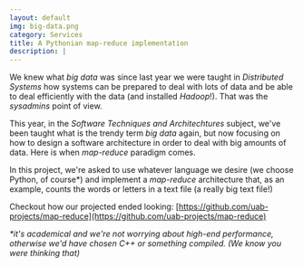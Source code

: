 ```yaml
---
layout: default
img: big-data.png
category: Services
title: A Pythonian map-reduce implementation
description: |
---
```

  We knew what _big data_ was since last year we were taught in _Distributed Systems_ how systems can be prepared to deal with lots of data and be able to deal efficiently with the data (and installed _Hadoop_!). That was the _sysadmins_ point of view.

  This year, in the _Software Techniques and Architechtures_ subject, we've been taught what is the trendy term _big data_ again, but now focusing on how to design a software architecture in order to deal with big amounts of data. Here is when _map-reduce_ paradigm comes.

  In this project, we're asked to use whatever language we desire (we choose Python, of course\*) and implement a _map-reduce_ architecture that, as an example, counts the words or letters in a text file (a really big text file!)

  Checkout how our projected ended looking:
  [https://github.com/uab-projects/map-reduce](https://github.com/uab-projects/map-reduce)

  _\*it's academical and we're not worrying about high-end performance, otherwise we'd have chosen C++ or something compiled. (We know you were thinking that)_
